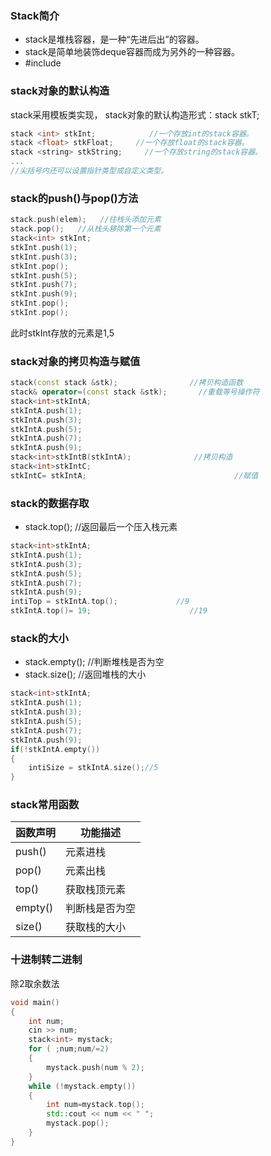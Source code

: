 ### Stack简介

- stack是堆栈容器，是一种“先进后出”的容器。
- stack是简单地装饰deque容器而成为另外的一种容器。
- \#include <stack>  

### stack对象的默认构造

stack采用模板类实现， stack对象的默认构造形式：stack <T> stkT;  

```c++
stack <int> stkInt;            //一个存放int的stack容器。
stack <float> stkFloat;     //一个存放float的stack容器。
stack <string> stkString;     //一个存放string的stack容器。
...                                     
//尖括号内还可以设置指针类型或自定义类型。
```
### stack的push()与pop()方法

```c++
stack.push(elem);   //往栈头添加元素
stack.pop();   //从栈头移除第一个元素
stack<int> stkInt;   
stkInt.push(1);
stkInt.push(3);
stkInt.pop();   
stkInt.push(5);
stkInt.push(7);  
stkInt.push(9);
stkInt.pop();           
stkInt.pop();  
```
此时stkInt存放的元素是1,5  

### stack对象的拷贝构造与赋值
```c++
stack(const stack &stk);                //拷贝构造函数
stack& operator=(const stack &stk);       //重载等号操作符
stack<int>stkIntA;
stkIntA.push(1);
stkIntA.push(3);
stkIntA.push(5);
stkIntA.push(7);
stkIntA.push(9);
stack<int>stkIntB(stkIntA);              //拷贝构造
stack<int>stkIntC;
stkIntC= stkIntA;                                 //赋值
```
### stack的数据存取

- stack.top();   //返回最后一个压入栈元素

```c++
stack<int>stkIntA;
stkIntA.push(1);
stkIntA.push(3);
stkIntA.push(5);
stkIntA.push(7);
stkIntA.push(9);
intiTop = stkIntA.top();             //9
stkIntA.top()= 19;                      //19
```

### stack的大小

- stack.empty();   //判断堆栈是否为空
- stack.size();  //返回堆栈的大小

```c++
stack<int>stkIntA;
stkIntA.push(1);
stkIntA.push(3);
stkIntA.push(5);
stkIntA.push(7);
stkIntA.push(9);
if(!stkIntA.empty())
{
	intiSize = stkIntA.size();//5
}
```

### stack常用函数

| 函数声明    | 功能描述    |
| ------- | ------- |
| push()  | 元素进栈    |
| pop()   | 元素出栈    |
| top()   | 获取栈顶元素  |
| empty() | 判断栈是否为空 |
| size()  | 获取栈的大小  |

### 十进制转二进制

除2取余数法

```C++
void main()
{
	int num;
	cin >> num;
	stack<int> mystack;
	for ( ;num;num/=2)
	{
		mystack.push(num % 2);
	}
	while (!mystack.empty())
	{
		int num=mystack.top();
		std::cout << num << " ";
		mystack.pop();
	}
}
```
